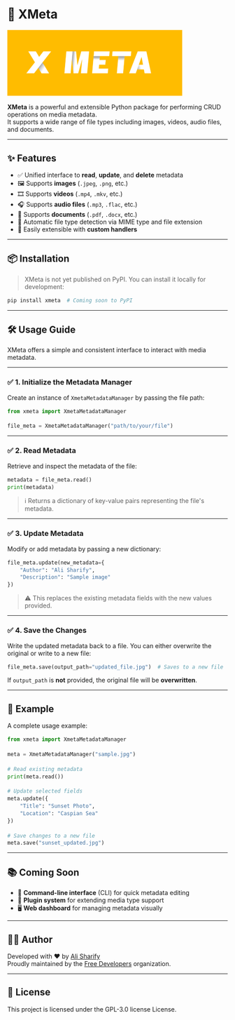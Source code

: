 # 💫 XMeta

<img src="./docs/xmeta2.png" width="400" alt="XMeta Logo">

**XMeta** is a powerful and extensible Python package for performing CRUD operations on media metadata.  
It supports a wide range of file types including images, videos, audio files, and documents.

---

## ✨ Features

- ✅ Unified interface to **read**, **update**, and **delete** metadata
- 🖼️ Supports **images** (`.jpeg`, `.png`, etc.)
- 🎞️ Supports **videos** (`.mp4`, `.mkv`, etc.)
- 🎧 Supports **audio files** (`.mp3`, `.flac`, etc.)
- 📄 Supports **documents** (`.pdf`, `.docx`, etc.)
- 🧠 Automatic file type detection via MIME type and file extension
- 🔌 Easily extensible with **custom handlers**

---

## 📦 Installation

> XMeta is not yet published on PyPI. You can install it locally for development:

```bash
pip install xmeta  # Coming soon to PyPI
```

---

## 🛠️ Usage Guide

XMeta offers a simple and consistent interface to interact with media metadata.

---

### ✅ 1. Initialize the Metadata Manager

Create an instance of `XmetaMetadataManager` by passing the file path:

```python
from xmeta import XmetaMetadataManager

file_meta = XmetaMetadataManager("path/to/your/file")
```

---

### ✅ 2. Read Metadata

Retrieve and inspect the metadata of the file:

```python
metadata = file_meta.read()
print(metadata)
```

> ℹ️ Returns a dictionary of key-value pairs representing the file's metadata.

---

### ✅ 3. Update Metadata

Modify or add metadata by passing a new dictionary:

```python
file_meta.update(new_metadata={
    "Author": "Ali Sharify",
    "Description": "Sample image"
})
```

> ⚠️ This replaces the existing metadata fields with the new values provided.

---

### ✅ 4. Save the Changes

Write the updated metadata back to a file. You can either overwrite the original or write to a new file:

```python
file_meta.save(output_path="updated_file.jpg")  # Saves to a new file
```

If `output_path` is **not** provided, the original file will be **overwritten**.

---

## 🧪 Example

A complete usage example:

```python
from xmeta import XmetaMetadataManager

meta = XmetaMetadataManager("sample.jpg")

# Read existing metadata
print(meta.read())

# Update selected fields
meta.update({
    "Title": "Sunset Photo",
    "Location": "Caspian Sea"
})

# Save changes to a new file
meta.save("sunset_updated.jpg")
```

---

## 📚 Coming Soon

- 🧰 **Command-line interface** (CLI) for quick metadata editing  
- 🔌 **Plugin system** for extending media type support  
- 🖥️ **Web dashboard** for managing metadata visually

---

## 👨‍💻 Author

Developed with ❤️ by [Ali Sharify](https://github.com/alisharify7)  
Proudly maintained by the [Free Developers](https://github.com/free-programmers) organization.

---

## 📄 License

This project is licensed under the GPL-3.0 license License.
